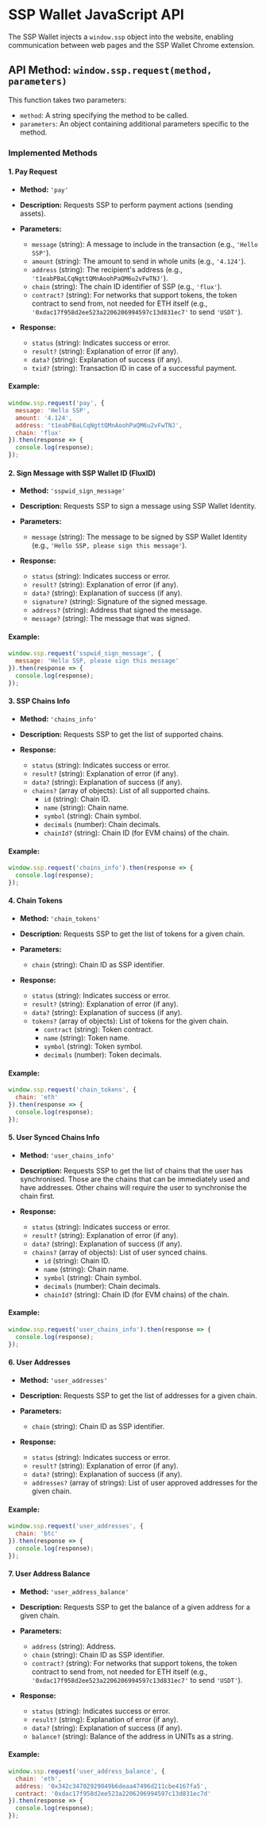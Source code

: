 # SSP Wallet JavaScript API

The SSP Wallet injects a `window.ssp` object into the website, enabling communication between web pages and the SSP Wallet Chrome extension.

## API Method: `window.ssp.request(method, parameters)`

This function takes two parameters:

- `method`: A string specifying the method to be called.
- `parameters`: An object containing additional parameters specific to the method.

### Implemented Methods

#### 1. Pay Request

- **Method:** `'pay'`
- **Description:** Requests SSP to perform payment actions (sending assets).
- **Parameters:**
  - `message` (string): A message to include in the transaction (e.g., `'Hello SSP'`).
  - `amount` (string): The amount to send in whole units (e.g., `'4.124'`).
  - `address` (string): The recipient's address (e.g., `'t1eabPBaLCqNgttQMnAoohPaQM6u2vFwTNJ'`).
  - `chain` (string): The chain ID identifier of SSP (e.g., `'flux'`).
  - `contract?` (string): For networks that support tokens, the token contract to send from, not needed for ETH itself (e.g., `'0xdac17f958d2ee523a2206206994597c13d831ec7'` to send `'USDT'`).

- **Response:**
  - `status` (string): Indicates success or error.
  - `result?` (string): Explanation of error (if any).
  - `data?` (string): Explanation of success (if any).
  - `txid?` (string): Transaction ID in case of a successful payment.

#### Example:
```javascript
window.ssp.request('pay', {
  message: 'Hello SSP',
  amount: '4.124',
  address: 't1eabPBaLCqNgttQMnAoohPaQM6u2vFwTNJ',
  chain: 'flux'
}).then(response => {
  console.log(response);
});
```

#### 2. Sign Message with SSP Wallet ID (FluxID)

- **Method:** `'sspwid_sign_message'`
- **Description:** Requests SSP to sign a message using SSP Wallet Identity.
- **Parameters:**
  - `message` (string): The message to be signed by SSP Wallet Identity (e.g., `'Hello SSP, please sign this message'`).

- **Response:**
  - `status` (string): Indicates success or error.
  - `result?` (string): Explanation of error (if any).
  - `data?` (string): Explanation of success (if any).
  - `signature?` (string): Signature of the signed message.
  - `address?` (string): Address that signed the message.
  - `message?` (string): The message that was signed.

#### Example:
```javascript
window.ssp.request('sspwid_sign_message', {
  message: 'Hello SSP, please sign this message'
}).then(response => {
  console.log(response);
});
```


#### 3. SSP Chains Info

- **Method:** `'chains_info'`
- **Description:** Requests SSP to get the list of supported chains.

- **Response:**
  - `status` (string): Indicates success or error.
  - `result?` (string): Explanation of error (if any).
  - `data?` (string): Explanation of success (if any).
  - `chains?` (array of objects): List of all supported chains.
    - `id` (string): Chain ID.
    - `name` (string): Chain name.
    - `symbol` (string): Chain symbol.
    - `decimals` (number): Chain decimals.
    - `chainId?` (string): Chain ID (for EVM chains) of the chain.

#### Example:
```javascript
window.ssp.request('chains_info').then(response => {
  console.log(response);
});
```

#### 4. Chain Tokens

- **Method:** `'chain_tokens'`
- **Description:** Requests SSP to get the list of tokens for a given chain.
- **Parameters:**
  - `chain` (string): Chain ID as SSP identifier.

- **Response:**
  - `status` (string): Indicates success or error.
  - `result?` (string): Explanation of error (if any).
  - `data?` (string): Explanation of success (if any).
  - `tokens?` (array of objects): List of tokens for the given chain.
    - `contract` (string): Token contract.
    - `name` (string): Token name.
    - `symbol` (string): Token symbol.
    - `decimals` (number): Token decimals.

#### Example:
```javascript
window.ssp.request('chain_tokens', {
  chain: 'eth'
}).then(response => {
  console.log(response);
});
```

#### 5. User Synced Chains Info

- **Method:** `'user_chains_info'`
- **Description:** Requests SSP to get the list of chains that the user has synchronised. Those are the chains that can be immediately used and have addresses. Other chains will require the user to synchronise the chain first.

- **Response:**
  - `status` (string): Indicates success or error.
  - `result?` (string): Explanation of error (if any).
  - `data?` (string): Explanation of success (if any).
  - `chains?` (array of objects): List of user synced chains.
    - `id` (string): Chain ID.
    - `name` (string): Chain name.
    - `symbol` (string): Chain symbol.
    - `decimals` (number): Chain decimals.
    - `chainId?` (string): Chain ID (for EVM chains) of the chain.

#### Example:
```javascript
window.ssp.request('user_chains_info').then(response => {
  console.log(response);
});
```

#### 6. User Addresses

- **Method:** `'user_addresses'`
- **Description:** Requests SSP to get the list of addresses for a given chain.

- **Parameters:**
  - `chain` (string): Chain ID as SSP identifier.

- **Response:**
  - `status` (string): Indicates success or error.
  - `result?` (string): Explanation of error (if any).
  - `data?` (string): Explanation of success (if any).
  - `addresses?` (array of strings): List of user approved addresses for the given chain.

#### Example:
```javascript
window.ssp.request('user_addresses', {
  chain: 'btc'
}).then(response => {
  console.log(response);
});
```

#### 7. User Address Balance

- **Method:** `'user_address_balance'`
- **Description:** Requests SSP to get the balance of a given address for a given chain.

- **Parameters:**
  - `address` (string): Address.
  - `chain` (string): Chain ID as SSP identifier.
  - `contract?` (string): For networks that support tokens, the token contract to send from, not needed for ETH itself (e.g., `'0xdac17f958d2ee523a2206206994597c13d831ec7'` to send `'USDT'`).

- **Response:**
  - `status` (string): Indicates success or error.
  - `result?` (string): Explanation of error (if any).
  - `data?` (string): Explanation of success (if any).
  - `balance?` (string): Balance of the address in UNITs as a string.

#### Example:
```javascript
window.ssp.request('user_address_balance', {
  chain: 'eth',
  address: '0x342c34702929849b6deaa47496d211cbe4167fa5',
  contract: '0xdac17f958d2ee523a2206206994597c13d831ec7d'
}).then(response => {
  console.log(response);
});
```